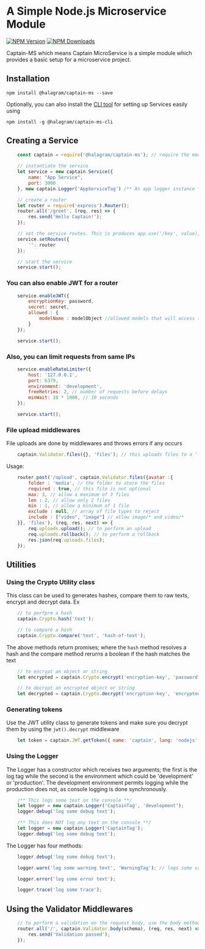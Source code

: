 # A Simple Node.js Microservice Module
[![NPM Version](https://img.shields.io/npm/v/@halagram/captain-ms.svg?style=flat)](https://www.npmjs.org/package/commander)
[![NPM Downloads](https://img.shields.io/npm/dm/@halagram/captain-ms.svg?style=flat)](https://www.npmjs.org/package/commander)

Captain-MS which means Captain MicroService is a simple module which provides a basic setup for a microservice project.

## Installation
```
npm install @halagram/captain-ms --save
```
Optionally, you can also install the [CLI tool](https://www.npmjs.com/package/@halagram/captain-ms-cli) for setting up Services easily using
```
npm install -g @halagram/captain-ms-cli
```

## Creating a Service

```js
    const captain = require('@halagram/captain-ms'); // require the module
    
    // instantiate the service
    let service = new captain.Service({
        name: "App Service",
        port: 3000
    }, new captain.Logger('AppServiceTag') /** An app logger instance **/);

    // create a router
    let router = require('express').Router();
    router.all('/greet', (req, res) => {
        res.send('Hello Captain!');
    });

    // set the service routes. This is produces app.use('/key', value);
    service.setRoutes({
        '': router
    });

    // start the service
    service.start();
```
### You can also enable JWT for a router

```js
    service.enableJWT({
        encryptionKey: password,
        secret: secret,
        allowed : {
            modelName : modelObject //allowed models that will access this route or service
        }
    });

    service.start();
```

### Also, you can limit requests from same IPs

```js
    service.enableRateLimiter({ 
        host: '127.0.0.1',
        port: 6379,
        environment: 'development',
        freeRetries: 2, // number of requests before delays
        minWait: 10 * 1000, // 10 seconds
    });

    service.start();
```

### File upload middlewares

File uploads are done by middlewares and throws errors if any occurs

```js
    captain.Validator.files({}, 'files'); // this uploads files to a 'files' base directory
```
Usage:
```js
    router.post('/upload', captain.Validator.files({avatar :{
        folder : 'media', // the folder to store the files
        required : true, // this file is not optional
        max: 3, // allow a maximum of 3 files
        len : 2, // allow only 2 files
        min : 1, // allow a minimum of 1 file
        exclude : null, // array of file types to reject
        include : ["video", "image"] // allow image/* and video/*
    }}, 'files'), (req, res, next) => {
        req.uploads.upload(); // to perform an upload
        req.uploads.rollback(); // to perform a rollback
        res.json(req.uploads.files);
    });
```

## Utilities
### Using the Crypto Utility class

This class can be used to generates hashes, compare them to raw texts, encrypt and decrypt data. Ex

```js
    // to perfprm a hash
    captain.Crypto.hash('text');

    // to compare a hash
    captain.Crypto.compare('text', 'hash-of-text');
```

The above methods return promises; where the `hash` method resolves a hash and the compare method rerurns a boolean if the hash matches the text

```js
    // to encrypt an object or string
    let encrypted = captain.Crypto.encrypt('encryption-key', 'password');

    // to decrypt an encrypted object or string
    let decrypted = captain.Crypto.decrypt('encryption-key', 'encrypted-value');
```

### Generating tokens

Use the JWT utility class to generate tokens and make sure you decrypt them by using the `jwt().decrypt` middleware

```js
    let token = captain.JWT.getToken({ name: 'captain', lang: 'nodejs' }, 'secret', 'encryption-key');
```

### Using the Logger
The Logger has a constructor which receives two arguments; the first is the log tag while the second is the environment which could be 'development' or 'production'. The development environment permits logging while the production does not, as console logging is done synchronously.

```js
    /** This logs some text on the console **/
    let logger = new captain.Logger('CaptainTag', 'development');
    logger.debug('log some debug text');

    /** This does NOT log any text on the console **/
    let logger = new captain.Logger('CaptainTag');
    logger.debug('log some debug text');
```

The Logger has four methods:
```js
    logger.debug('log some debug text');

    logger.warn('log some warning text', 'WarningTag'); // logs some value with the custom tag

    logger.error('log some error text');

    logger.trace('log some trace');
```

## Using the Validator Middlewares

```js
    // to perform a validation on the request body, use the body method while passing a schema
    router.all('/', captain.Validator.body(schema), (req, res, next) => {
        res.send('Validation passed');
    });
```